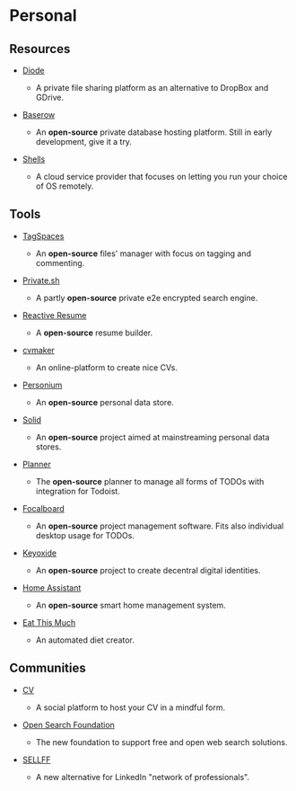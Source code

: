 # Personal

## Resources

* [Diode](https://diode.io)
  
  * A private file sharing platform as an alternative to DropBox and GDrive.

* [Baserow](https://baserow.io)
  
  * An **open-source** private database hosting platform. Still in early development, give it a try.

* [Shells](https://www.shells.com)
  
  * A cloud service provider that focuses on letting you run your choice of OS remotely.

## Tools

* [TagSpaces](https://www.tagspaces.org)
  
  * An **open-source** files' manager with focus on tagging and commenting.

* [Private.sh](https://private.sh)
  
  * A partly **open-source** private e2e encrypted search engine.

* [Reactive Resume](https://rx-resume.web.app)
  
  * A **open-source** resume builder.

* [cvmaker](https://cvmkr.com)
  
  * An online-platform to create nice CVs.
- [Personium](https://personium.io)
  
  - An **open-source** personal data store.

- [Solid](https://solidproject.org)
  
  - An **open-source** project aimed at mainstreaming personal data stores.

- [Planner](https://github.com/alainm23/planner)
  
  - The **open-source** planner to manage all forms of TODOs with integration for Todoist.

- [Focalboard](https://www.focalboard.com)
  
  - An **open-source** project management software. Fits also individual desktop usage for TODOs.

- [Keyoxide](https://keyoxide.org)
  
  - An **open-source** project to create decentral digital identities.

- [Home Assistant](https://www.home-assistant.io)
  
  - An **open-source** smart home management system.

- [Eat This Much](https://www.eatthismuch.com)
  
  - An automated diet creator.

## Communities

* [CV](https://read.cv)
  
  * A social platform to host your CV in a mindful form.

* [Open Search Foundation](https://opensearchfoundation.org)
  
  * The new foundation to support free and open web search solutions.

* [SELLFF](https://sellff.com)
  
  * A new alternative for LinkedIn "network of professionals".
